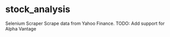 # stock_analysis
Selenium Scraper
Scrape data from Yahoo Finance.
TODO:
Add support for Alpha Vantage
